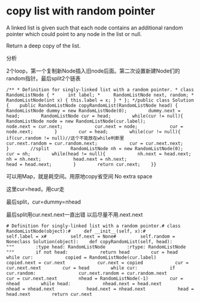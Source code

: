 # copy list with random pointer

A linked list is given such that each node contains an additional random pointer which could point to any node in the list or null.

Return a deep copy of the list.

分析

2个loop，第一个复制新Node插入旧node后面。第二次设置新建Node们的random指针。最后split2个链表

```text
/** * Definition for singly-linked list with a random pointer. * class RandomListNode { *     int label; *     RandomListNode next, random; *     RandomListNode(int x) { this.label = x; } * }; */public class Solution {    public RandomListNode copyRandomList(RandomListNode head) {        RandomListNode dummy = new RandomListNode(0);        dummy.next = head;        RandomListNode cur = head;        while(cur != null){            RandomListNode node = new RandomListNode(cur.label);            node.next = cur.next;            cur.next = node;            cur = node.next;        }        cur = head;        while(cur != null){            if(cur.random != null)//这个不能放在while判断里                cur.next.random = cur.random.next;            cur = cur.next.next;        }        //split        RandomListNode nh = new RandomListNode(0);        cur = nh;        while(head != null){            nh.next = head.next;              nh = nh.next;            head.next = nh.next;                        head = head.next;        }        return cur.next;    }}
```

可以用Map，就是耗空间。用原地copy省空间 No extra space

这里cur=head，用cur走

最后split，cur=dummy=nhead

最后split用cur.next.next一直出错 以后尽量不用.next.next

```text
# Definition for singly-linked list with a random pointer.# class RandomListNode(object):#     def __init__(self, x):#         self.label = x#         self.next = None#         self.random = Noneclass Solution(object):    def copyRandomList(self, head):        """        :type head: RandomListNode        :rtype: RandomListNode        """        if not head:            return head        cur = head        while cur:            copied = RandomListNode(cur.label)            copied.next = cur.next            cur.next = copied            cur = cur.next.next        cur = head        while cur:            if cur.random:                cur.next.random = cur.random.next            cur = cur.next.next        nhead = RandomListNode(-1)        cur = nhead        while head:            nhead.next = head.next            nhead = nhead.next            head.next = nhead.next            head = head.next        return cur.next
```

